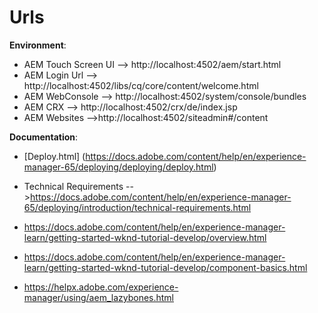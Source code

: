 # Urls  
**Environment**:
* AEM Touch Screen UI --> http://localhost:4502/aem/start.html
* AEM Login Url --> http://localhost:4502/libs/cq/core/content/welcome.html
* AEM WebConsole --> http://localhost:4502/system/console/bundles
* AEM CRX --> http://localhost:4502/crx/de/index.jsp
* AEM Websites -->http://localhost:4502/siteadmin#/content

**Documentation**:
* [Deploy.html] (https://docs.adobe.com/content/help/en/experience-manager-65/deploying/deploying/deploy.html)
* Technical Requirements -->https://docs.adobe.com/content/help/en/experience-manager-65/deploying/introduction/technical-requirements.html

* https://docs.adobe.com/content/help/en/experience-manager-learn/getting-started-wknd-tutorial-develop/overview.html
* https://docs.adobe.com/content/help/en/experience-manager-learn/getting-started-wknd-tutorial-develop/component-basics.html
* https://helpx.adobe.com/experience-manager/using/aem_lazybones.html



